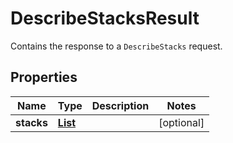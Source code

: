 

# DescribeStacksResult

Contains the response to a <code>DescribeStacks</code> request.

## Properties

| Name | Type | Description | Notes |
|------------ | ------------- | ------------- | -------------|
|**stacks** | [**List**](List.md) |  |  [optional] |



